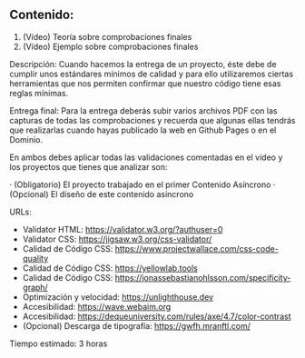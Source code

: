 ## Contenido:
1. (Vídeo) Teoría sobre comprobaciones finales
2. (Vídeo) Ejemplo sobre comprobaciones finales

Descripción:
Cuando hacemos la entrega de un proyecto, éste debe de cumplir unos estándares mínimos de calidad y para ello utilizaremos ciertas herramientas que nos permiten confirmar que nuestro código tiene esas reglas mínimas.

Entrega final:
Para la entrega deberás subir varios archivos PDF con las capturas de todas las comprobaciones y recuerda que algunas ellas  tendrás que realizarlas cuando hayas publicado la web en Github Pages o en el Dominio.

En ambos debes aplicar todas las validaciones comentadas en el vídeo y los proyectos que tienes que analizar son:

· (Obligatorio) El proyecto trabajado en el primer Contenido Asíncrono 
· (Opcional) El diseño de este contenido asíncrono 


URLs:
- Validator HTML: https://validator.w3.org/?authuser=0
- Validator CSS: https://jigsaw.w3.org/css-validator/
- Calidad de Código CSS: https://www.projectwallace.com/css-code-quality
- Calidad de Código CSS: https://yellowlab.tools
- Calidad de Código CSS: https://jonassebastianohlsson.com/specificity-graph/
- Optimización y velocidad: https://unlighthouse.dev
- Accesibilidad: https://wave.webaim.org
- Accesibilidad: https://dequeuniversity.com/rules/axe/4.7/color-contrast
- (Opcional) Descarga de tipografía: https://gwfh.mranftl.com/

Tiempo estimado: 
3 horas